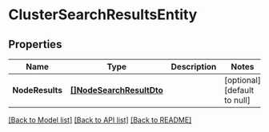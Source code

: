 # ClusterSearchResultsEntity

## Properties
Name | Type | Description | Notes
------------ | ------------- | ------------- | -------------
**NodeResults** | [**[]NodeSearchResultDto**](NodeSearchResultDTO.md) |  | [optional] [default to null]

[[Back to Model list]](../README.md#documentation-for-models) [[Back to API list]](../README.md#documentation-for-api-endpoints) [[Back to README]](../README.md)

